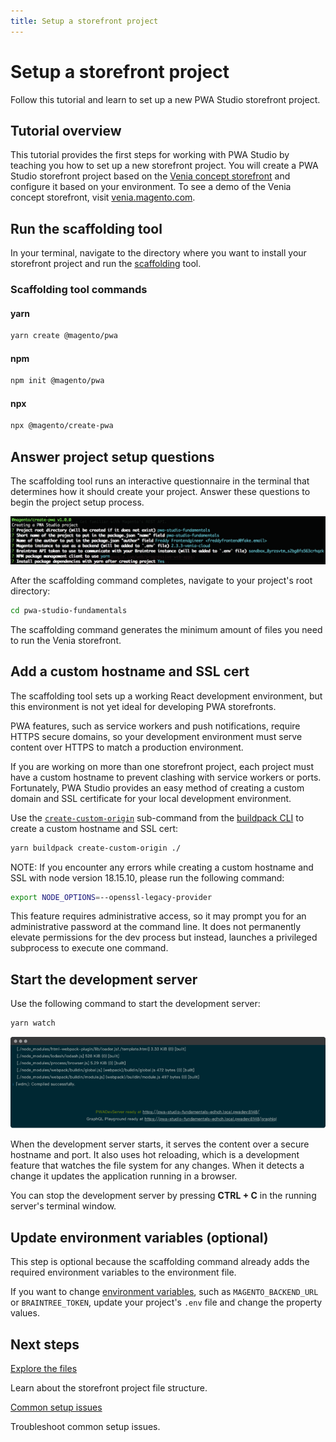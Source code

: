 ```yaml
---
title: Setup a storefront project
---
```


# Setup a storefront project

Follow this tutorial and learn to set up a new PWA Studio storefront project.

## Tutorial overview

This tutorial provides the first steps for working with PWA Studio by teaching you how to set up a new storefront project.
You will create a PWA Studio storefront project based on the [Venia concept storefront][] and configure it based on your environment.
To see a demo of the Venia concept storefront, visit [venia.magento.com][].

[venia concept storefront]: /guides/packages/venia/
[venia.magento.com]: http://venia.magento.com/

## Run the scaffolding tool

In your terminal, navigate to the directory where you want to install your storefront project and run the [scaffolding][] tool.

[scaffolding]: /guides/packages/buildpack/scaffolding/

### Scaffolding tool commands

<CodeBlock slots="heading, code" repeat="3" languages="bash, bash, bash" />

#### yarn

```bash
yarn create @magento/pwa
```

#### npm

```bash
npm init @magento/pwa
```

#### npx

```bash
npx @magento/create-pwa
```

## Answer project setup questions

The scaffolding tool runs an interactive questionnaire in the terminal that determines how it should create your project.
Answer these questions to begin the project setup process.

![interactive questionnaire screen-shot](images/interactive-questionnaire.png)

After the scaffolding command completes, navigate to your project's root directory:

```bash
cd pwa-studio-fundamentals
```

The scaffolding command generates the minimum amount of files you need to run the Venia storefront.

## Add a custom hostname and SSL cert

The scaffolding tool sets up a working React development environment, but
this environment is not yet ideal for developing PWA storefronts.

PWA features, such as service workers and push notifications, require HTTPS secure domains, so
your development environment must serve content over HTTPS to match a production environment.

If you are working on more than one storefront project, each project must have a custom hostname to prevent clashing with service workers or ports.
Fortunately, PWA Studio provides an easy method of creating a custom domain and SSL certificate for your local development environment.

Use the [`create-custom-origin`][] sub-command from the [buildpack CLI][] to create a custom hostname and SSL cert:

[`create-custom-origin`]: /api/buildpack/cli/create-custom-origin/
[buildpack cli]: /api/buildpack/cli/

```bash
yarn buildpack create-custom-origin ./
```

NOTE: If you encounter any errors while creating a custom hostname and SSL with node version 18.15.10, please run the following command:

```bash
export NODE_OPTIONS=--openssl-legacy-provider
```

<InlineAlert variant="info" slots="text"/>

This feature requires administrative access, so it may prompt you for an administrative password at the command line.
It does not permanently elevate permissions for the dev process but instead, launches a privileged subprocess to execute one command.

## Start the development server

Use the following command to start the development server:

```bash
yarn watch
```

![compiled successfully screen-shot](./images/compiled-successfully.png)

When the development server starts, it serves the content over a secure hostname and port.
It also uses hot reloading, which is a development feature that watches the file system for any changes.
When it detects a change it updates the application running in a browser.

You can stop the development server by pressing **CTRL + C** in the running server's terminal window.

## Update environment variables (optional)

This step is optional because the scaffolding command already adds the required environment variables to the environment file.

If you want to change [environment variables][], such as `MAGENTO_BACKEND_URL` or `BRAINTREE_TOKEN`, update your project's `.env` file and change the property values.

[environment variables]: /api/buildpack/environment/variables/

## Next steps

<DiscoverBlock width="45%" slots="link, text"/>

[Explore the files][]

Learn about the storefront project file structure.

[explore the files]: file-structure/

<DiscoverBlock width="45%" slots="link, text"/>

[Common setup issues][]

Troubleshoot common setup issues.

[common setup issues]: issues/
